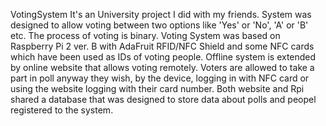  VotingSystem
It's an University project I did with my friends. System was designed to allow voting between two options like 'Yes' or 'No', 'A' or 'B' etc. The process of voting is binary. Voting System was based on Raspberry Pi 2 ver. B with AdaFruit RFID/NFC Shield and some NFC cards which have been used as IDs of voting people. Offline system is extended by online website that allows voting remotely. Voters are allowed to take a part in poll anyway they wish, by the device, logging in with NFC card or using the website logging with their card number. Both website and Rpi shared a database that was designed to store data about polls and peopel registered to the system.
